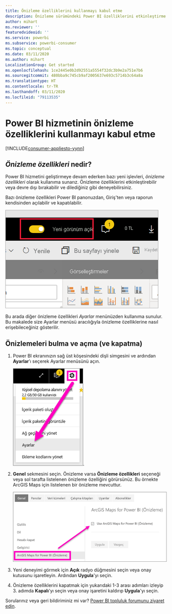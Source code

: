 ```yaml
---
title: Önizleme özelliklerini kullanmayı kabul etme
description: Önizleme sürümündeki Power BI özelliklerini etkinleştirme (ve devre dışı bırakma).
author: mihart
ms.reviewer: ''
featuredvideoid: ''
ms.service: powerbi
ms.subservice: powerbi-consumer
ms.topic: conceptual
ms.date: 03/11/2020
ms.author: mihart
LocalizationGroup: Get started
ms.openlocfilehash: 1ce2445e0b2d92551a5554f32dc3b9e2a751e7b6
ms.sourcegitcommit: 480bba9c745cb9af2005637e693c5714b3c64a8a
ms.translationtype: HT
ms.contentlocale: tr-TR
ms.lasthandoff: 03/11/2020
ms.locfileid: "79113535"
---
```

# <a name="opt-in-for-power-bi-service-preview-features"></a>Power BI hizmetinin önizleme özelliklerini kullanmayı kabul etme

[!INCLUDE[consumer-appliesto-yynn](../includes/consumer-appliesto-yynn.md)]

## <a name="what-are-preview-features"></a>*Önizleme özellikleri* nedir?
Power BI hizmetini geliştirmeye devam ederken bazı yeni işlevleri, *önizleme özellikleri* olarak kullanıma sunarız. Önizleme özelliklerini etkinleştirebilir veya devre dışı bırakabilir ve dilediğiniz gibi deneyebilirsiniz.

Bazı önizleme özellikleri Power BI panonuzdan, Giriş'ten veya raporun kendisinden açılabilir ve kapatılabilir.

   ![Yeni Görünüm iki durumlu düğmesi](./media/end-user-preview-features/power-bi-toggle.png)

Bu arada diğer önizleme özellikleri *Ayarlar* menünüzden kullanıma sunulur. Bu makalede size Ayarlar menüsü aracılığıyla önizleme özelliklerine nasıl erişebileceğiniz gösterilir.

## <a name="find-previews-and-turn-them-on-and-off"></a>Önizlemeleri bulma ve açma (ve kapatma)
1. Power BI ekranınızın sağ üst köşesindeki dişli simgesini ve ardından **Ayarlar**’ı seçerek Ayarlar menüsünü açın.
   
   ![Ayarlar menüsü](./media/end-user-preview-features/power-bi-settings.png).
2. **Genel** sekmesini seçin. Önizleme varsa **Önizleme özellikleri** seçeneği veya sol tarafta listelenen önizleme özelliğini görürsünüz.  Bu örnekte ArcGIS Maps için listelenen bir önizleme mevcuttur. 
   
   ![Genel sekmesi](./media/end-user-preview-features/power-bi-preview-esri.png)
3. Yeni deneyimi görmek için **Açık** radyo düğmesini seçin veya onay kutusunu işaretleyin. Ardından **Uygula**'yı seçin.
4. Önizleme özelliklerini kapatmak için yukarıdaki 1-3 arası adımları izleyip 3. adımda **Kapalı**'yı seçin veya onay işaretini kaldırıp **Uygula**'yı seçin.


Sorularınız veya geri bildiriminiz mi var? [Power BI topluluk forumunu ziyaret edin](https://community.powerbi.com/t5/Navigation-Preview-Forum/bd-p/NavigationPreview).

